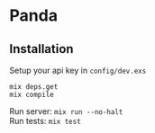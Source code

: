 # Panda

## Installation

Setup your api key in `config/dev.exs`

`mix deps.get`  
`mix compile`  

Run server: `mix run --no-halt`  
Run tests: `mix test`
